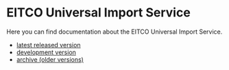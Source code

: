 
# EITCO Universal Import Service

Here you can find documentation about the EITCO Universal Import Service.

 * [latest released version](latest)
 * [development version](development)
 * [archive (older versions)](archive.html)
